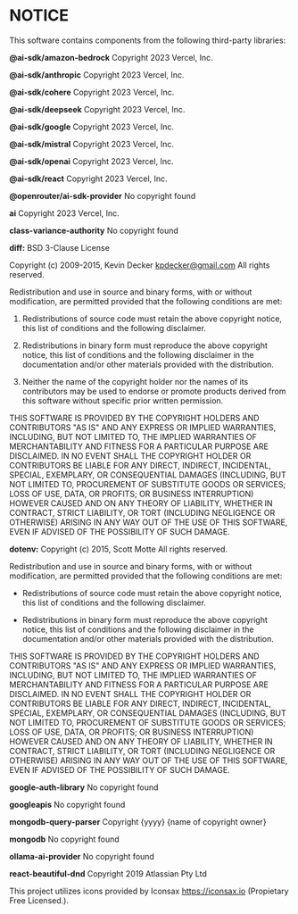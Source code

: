 # NOTICE

This software contains components from the following third-party libraries:

**@ai-sdk/amazon-bedrock**
Copyright 2023 Vercel, Inc.

**@ai-sdk/anthropic**
Copyright 2023 Vercel, Inc.

**@ai-sdk/cohere**
Copyright 2023 Vercel, Inc.

**@ai-sdk/deepseek**
Copyright 2023 Vercel, Inc.

**@ai-sdk/google**
Copyright 2023 Vercel, Inc.

**@ai-sdk/mistral**
Copyright 2023 Vercel, Inc.

**@ai-sdk/openai**
Copyright 2023 Vercel, Inc.

**@ai-sdk/react**
Copyright 2023 Vercel, Inc.

**@openrouter/ai-sdk-provider**
No copyright found

**ai**
Copyright 2023 Vercel, Inc.

**class-variance-authority**
No copyright found

**diff:**
BSD 3-Clause License

Copyright (c) 2009-2015, Kevin Decker <kpdecker@gmail.com>
All rights reserved.

Redistribution and use in source and binary forms, with or without
modification, are permitted provided that the following conditions are met:

1. Redistributions of source code must retain the above copyright notice, this
   list of conditions and the following disclaimer.

2. Redistributions in binary form must reproduce the above copyright notice,
   this list of conditions and the following disclaimer in the documentation
   and/or other materials provided with the distribution.

3. Neither the name of the copyright holder nor the names of its
   contributors may be used to endorse or promote products derived from
   this software without specific prior written permission.

THIS SOFTWARE IS PROVIDED BY THE COPYRIGHT HOLDERS AND CONTRIBUTORS "AS IS"
AND ANY EXPRESS OR IMPLIED WARRANTIES, INCLUDING, BUT NOT LIMITED TO, THE
IMPLIED WARRANTIES OF MERCHANTABILITY AND FITNESS FOR A PARTICULAR PURPOSE ARE
DISCLAIMED. IN NO EVENT SHALL THE COPYRIGHT HOLDER OR CONTRIBUTORS BE LIABLE
FOR ANY DIRECT, INDIRECT, INCIDENTAL, SPECIAL, EXEMPLARY, OR CONSEQUENTIAL
DAMAGES (INCLUDING, BUT NOT LIMITED TO, PROCUREMENT OF SUBSTITUTE GOODS OR
SERVICES; LOSS OF USE, DATA, OR PROFITS; OR BUSINESS INTERRUPTION) HOWEVER
CAUSED AND ON ANY THEORY OF LIABILITY, WHETHER IN CONTRACT, STRICT LIABILITY,
OR TORT (INCLUDING NEGLIGENCE OR OTHERWISE) ARISING IN ANY WAY OUT OF THE USE
OF THIS SOFTWARE, EVEN IF ADVISED OF THE POSSIBILITY OF SUCH DAMAGE.

**dotenv:**
Copyright (c) 2015, Scott Motte
All rights reserved.

Redistribution and use in source and binary forms, with or without
modification, are permitted provided that the following conditions are met:

- Redistributions of source code must retain the above copyright notice, this
  list of conditions and the following disclaimer.

- Redistributions in binary form must reproduce the above copyright notice,
  this list of conditions and the following disclaimer in the documentation
  and/or other materials provided with the distribution.

THIS SOFTWARE IS PROVIDED BY THE COPYRIGHT HOLDERS AND CONTRIBUTORS "AS IS"
AND ANY EXPRESS OR IMPLIED WARRANTIES, INCLUDING, BUT NOT LIMITED TO, THE
IMPLIED WARRANTIES OF MERCHANTABILITY AND FITNESS FOR A PARTICULAR PURPOSE ARE
DISCLAIMED. IN NO EVENT SHALL THE COPYRIGHT HOLDER OR CONTRIBUTORS BE LIABLE
FOR ANY DIRECT, INDIRECT, INCIDENTAL, SPECIAL, EXEMPLARY, OR CONSEQUENTIAL
DAMAGES (INCLUDING, BUT NOT LIMITED TO, PROCUREMENT OF SUBSTITUTE GOODS OR
SERVICES; LOSS OF USE, DATA, OR PROFITS; OR BUSINESS INTERRUPTION) HOWEVER
CAUSED AND ON ANY THEORY OF LIABILITY, WHETHER IN CONTRACT, STRICT LIABILITY,
OR TORT (INCLUDING NEGLIGENCE OR OTHERWISE) ARISING IN ANY WAY OUT OF THE USE
OF THIS SOFTWARE, EVEN IF ADVISED OF THE POSSIBILITY OF SUCH DAMAGE.

**google-auth-library**
No copyright found

**googleapis**
No copyright found

**mongodb-query-parser**
Copyright {yyyy} {name of copyright owner}

**mongodb**
No copyright found

**ollama-ai-provider**
No copyright found

**react-beautiful-dnd**
Copyright 2019 Atlassian Pty Ltd

This project utilizes icons provided by Iconsax https://iconsax.io (Propietary Free Licensed.).
